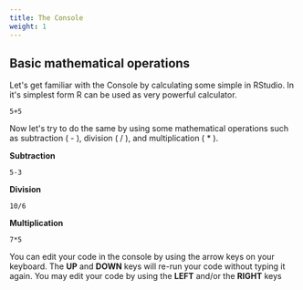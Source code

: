 ```yaml
---
title: The Console
weight: 1
---
```


## Basic mathematical operations

Let's get familiar with the Console by calculating some simple in RStudio. In it's simplest form R can be used as very powerful calculator.

```{r addition, message=FALSE, warning=FALSE, paged.print=FALSE}
5+5
```

Now let's try to do the same by using some mathematical operations such as subtraction ( - ), division ( / ), and multiplication ( * ).


**Subtraction**
```{r subtraction, message=FALSE, warning=FALSE, paged.print=FALSE}
5-3
```

**Division**
```{r Division, message=FALSE, warning=FALSE, paged.print=FALSE}
10/6
```

**Multiplication**
```{r Multiplication, message=FALSE, warning=FALSE, paged.print=FALSE}
7*5
```

You can edit your code in the console by using the arrow keys on your keyboard. The **UP** and **DOWN** keys will re-run your code without typing it again. You may edit your code by using the **LEFT** and/or the **RIGHT** keys







